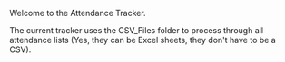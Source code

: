 Welcome to the Attendance Tracker. 

The current tracker uses the CSV_Files folder to process through all attendance lists (Yes, they can be Excel sheets, they don't have to be a CSV).

